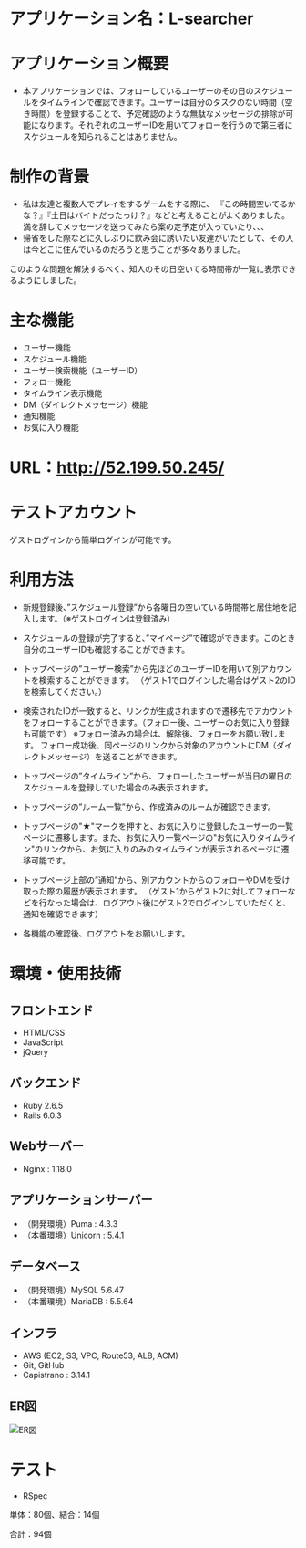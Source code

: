 # アプリケーション名：L-searcher

# アプリケーション概要
- 本アプリケーションでは、フォローしているユーザーのその日のスケジュールをタイムラインで確認できます。ユーザーは自分のタスクのない時間（空き時間）を登録することで、予定確認のような無駄なメッセージの排除が可能になります。それぞれのユーザーIDを用いてフォローを行うので第三者にスケジュールを知られることはありません。

# 制作の背景
- 私は友達と複数人でプレイをするゲームをする際に、 『この時間空いてるかな？』『土日はバイトだったっけ？』などと考えることがよくありました。満を辞してメッセージを送ってみたら案の定予定が入っていたり、、、
- 帰省をした際などに久しぶりに飲み会に誘いたい友達がいたとして、その人は今どこに住んでいるのだろうと思うことが多々ありました。

このような問題を解決するべく、知人のその日空いてる時間帯が一覧に表示できるようにしました。

# 主な機能
- ユーザー機能
- スケジュール機能
- ユーザー検索機能（ユーザーID）
- フォロー機能
- タイムライン表示機能
- DM（ダイレクトメッセージ）機能
- 通知機能
- お気に入り機能

# URL：http://52.199.50.245/

# テストアカウント

ゲストログインから簡単ログインが可能です。

# 利用方法
- 新規登録後、”スケジュール登録”から各曜日の空いている時間帯と居住地を記入します。（※ゲストログインは登録済み）

- スケジュールの登録が完了すると、”マイページ”で確認ができます。このとき自分のユーザーIDも確認することができます。

- トップページの”ユーザー検索”から先ほどのユーザーIDを用いて別アカウントを検索することができます。  （ゲスト1でログインした場合はゲスト2のIDを検索してください。）

- 検索されたIDが一致すると、リンクが生成されますので遷移先でアカウントをフォローすることができます。（フォロー後、ユーザーのお気に入り登録も可能です）
※フォロー済みの場合は、解除後、フォローをお願い致します。
フォロー成功後、同ページのリンクから対象のアカウントにDM（ダイレクトメッセージ）を送ることができます。

- トップページの”タイムライン”から、フォローしたユーザーが当日の曜日のスケジュールを登録していた場合のみ表示されます。

- トップページの”ルーム一覧”から、作成済みのルームが確認できます。

- トップページの"★"マークを押すと、お気に入りに登録したユーザーの一覧ページに遷移します。また、お気に入り一覧ページの"お気に入りタイムライン"のリンクから、お気に入りのみのタイムラインが表示されるページに遷移可能です。

- トップページ上部の”通知”から、別アカウントからのフォローやDMを受け取った際の履歴が表示されます。  （ゲスト1からゲスト2に対してフォローなどを行なった場合は、ログアウト後にゲスト2でログインしていただくと、通知を確認できます）

- 各機能の確認後、ログアウトをお願いします。


# 環境・使用技術

## フロントエンド  
- HTML/CSS
- JavaScript
- jQuery

## バックエンド  
- Ruby 2.6.5
- Rails 6.0.3

## Webサーバー  
- Nginx : 1.18.0

## アプリケーションサーバー  
- （開発環境）Puma : 4.3.3
- （本番環境）Unicorn : 5.4.1

## データベース  
- （開発環境）MySQL 5.6.47
- （本番環境）MariaDB : 5.5.64

## インフラ  
- AWS (EC2, S3, VPC, Route53, ALB, ACM)
- Git, GitHub
- Capistrano : 3.14.1

## ER図

![ER図](https://raw.github.com/kota-kaneta/L-searcher/app/assets/lsearcher.png)

# テスト
- RSpec

単体：80個、結合：14個

合計：94個
